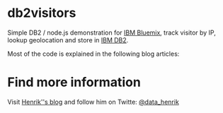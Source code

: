 db2visitors
===========

Simple DB2 / node.js demonstration for [IBM Bluemix](http://bluemix.net), track visitor by IP, lookup geolocation and store in [IBM DB2](www-01.ibm.com/software/data/db2/).

Most of the code is explained in the following blog articles:


# Find more information
Visit [Henrik''s blog](http://blog.4loeser.net) and follow him on Twitte: [@data_henrik](http://twitter.com/data_henrik)
